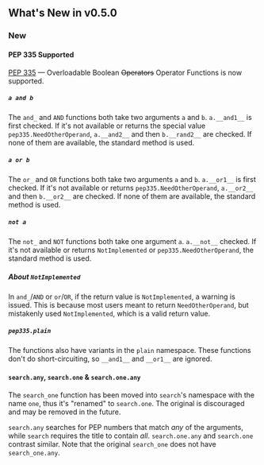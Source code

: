 ## What's New in v0.5.0

### New

#### PEP 335 Supported

[PEP 335](https://www.python.org/dev/peps/pep-0335/) — Overloadable Boolean ~~Operators~~ Operator Functions is now supported.

##### `a and b`

The `and_` and `AND` functions both take two arguments `a` and `b`. `a.__and1__` is first checked. If it's not available or returns the special value `pep335.NeedOtherOperand`, `a.__and2__` and then  `b.__rand2__` are checked. If none of them are available, the standard method is used.

##### `a or b`

The `or_` and `OR` functions both take two arguments `a` and `b`. `a.__or1__` is first checked. If it's not available or returns  `pep335.NeedOtherOperand`, `a.__or2__` and then  `b.__or2__` are checked. If none of them are available, the standard method is used.

##### `not a`

The `not_` and `NOT` functions both take one argument `a`. `a.__not__` checked. If it's not available or  returns `NotImplemented` or `pep335.NeedOtherOperand`, the standard method is used.

##### About `NotImplemented`

In `and_`/`AND` or `or`/`OR`, if the return value is `NotImplemented`, a warning is issued. This is because most users meant to return `NeedOtherOperand`, but mistakenly used `NotImplemented`, which is a valid return value.

##### `pep335.plain`

The functions also have variants in the `plain` namespace. These functions don't do short-circuiting, so `__and1__` and `__or1__` are ignored.

#### `search.any`, `search.one` & `search.one.any`

The `search_one` function has been moved into `search`'s namespace with the name `one`, thus it's "renamed" to `search.one`. The original is discouraged and may be removed in the future.

`search.any` searches for PEP numbers that match _any_ of the arguments, while `search` requires the title to contain _all_. `search.one.any` and `search.one` contrast similar. Note that the original `search_one` does not have `search_one.any`.

